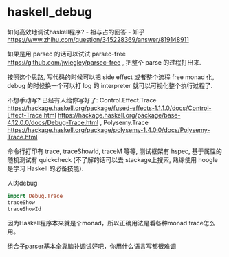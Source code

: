 # haskell_debug







如何高效地调试haskell程序? - 祖与占的回答 - 知乎
https://www.zhihu.com/question/345228369/answer/819148911




如果是用 parsec 的话可以试试 parsec-free https://github.com/jwiegley/parsec-free , 把整个 parse 的过程打出来.

按照这个思路, 写代码的时候可以把 side effect 或者整个流程 free monad 化, debug 的时候换一个可以打 log 的 interpreter 就可以可视化整个执行过程了.

不想手动写? 已经有人给你写好了: Control.Effect.Trace https://hackage.haskell.org/package/fused-effects-1.1.1.0/docs/Control-Effect-Trace.html  https://hackage.haskell.org/package/base-4.12.0.0/docs/Debug-Trace.html  , Polysemy.Trace https://hackage.haskell.org/package/polysemy-1.4.0.0/docs/Polysemy-Trace.html


命令行打印有 trace, traceShowId, traceM 等等, 测试框架有 hspec, 基于属性的随机测试有 quickcheck (不了解的话可以去 stackage上搜索, 熟练使用 hoogle 是学习 Haskell 的必备技能).


人肉debug

```haskell
import Debug.Trace
traceShow 
traceShowId
```

因为Haskell程序本来就是个monad，所以正确用法是看各种monad trace怎么用。

组合子parser基本全靠脑补调试好吧，你用什么语言写都很难调

















































































